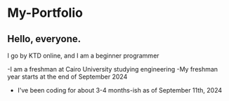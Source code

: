 # My-Portfolio

<h2>Hello, everyone.</h2>
<p>I go by KTD online, and I am a beginner programmer</p>

-I am a freshman at Cairo University studying engineering
-My freshman year starts at the end of September 2024
- I've been coding for about 3-4 months-ish as of September 11th, 2024
